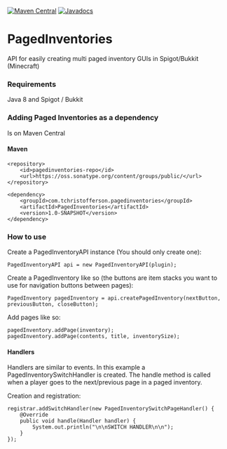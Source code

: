 [![Maven Central](https://img.shields.io/maven-central/v/com.tchristofferson.pagedinventories/PagedInventories.svg?label=Maven%20Central)](https://search.maven.org/search?q=g:%22com.tchristofferson.pagedinventories%22%20AND%20a:%22PagedInventories%22)
[![Javadocs](https://javadoc.io/badge/com.tchristofferson.pagedinventories/PagedInventories.svg)](https://javadoc.io/doc/com.tchristofferson.pagedinventories/PagedInventories)
# PagedInventories
API for easily creating multi paged inventory GUIs in Spigot/Bukkit (Minecraft)

### Requirements
Java 8 and Spigot / Bukkit

### Adding Paged Inventories as a dependency
Is on Maven Central
#### Maven
```
<repository>
    <id>pagedinventories-repo</id>
    <url>https://oss.sonatype.org/content/groups/public/</url>
</repository>
```
```
<dependency>
    <groupId>com.tchristofferson.pagedinventories</groupId>
    <artifactId>PagedInventories</artifactId>
    <version>1.0-SNAPSHOT</version>
</dependency>
```
### How to use
Create a PagedInventoryAPI instance (You should only create one):
```
PagedInventoryAPI api = new PagedInventoryAPI(plugin);
```
Create a PagedInventory like so (the buttons are item stacks you want to use for navigation buttons between pages):
```
PagedInventory pagedInventory = api.createPagedInventory(nextButton, previousButton, closeButton);
```
Add pages like so:
```
pagedInventory.addPage(inventory);
pagedInventory.addPage(contents, title, inventorySize);
```
#### Handlers
Handlers are similar to events. In this example a PagedInventorySwitchHandler is created. The handle method is called when a player goes to the next/previous page in a paged inventory.

Creation and registration:
```
registrar.addSwitchHandler(new PagedInventorySwitchPageHandler() {
    @Override
    public void handle(Handler handler) {
        System.out.println("\n\nSWITCH HANDLER\n\n");
    }
});
```
